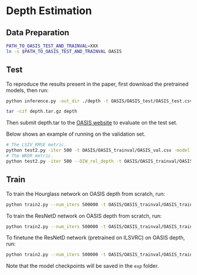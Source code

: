 # Depth Estimation

## Data Preparation

```bash
PATH_TO_OASIS_TEST_AND_TRAINVAL=XXX
ln -s $PATH_TO_OASIS_TEST_AND_TRAINVAL OASIS
```


## Test

To reproduce the results present in the paper, first download the pretrained models, then run: 

```bash
python inference.py -out_dir ./depth -t OASIS/OASIS_test/OASIS_test.csv -model exp/2ReDWebNetReluMin_lr1e-05_LocalBackprojLoss2/models/best_sivmodel_iter_36000.bin

tar -czf depth.tar.gz depth
```

Then submit depth.tar to the [OASIS website](https://pvl.cs.princeton.edu/OASIS) to evaluate on the test set.

Below shows an example of running on the validation set.

```bash
# The LSIV_RMSE metric. 
python test2.py -iter 500 -t OASIS/OASIS_trainval/OASIS_val.csv -model exp/2ReDWebNetReluMin_lr1e-05_LocalBackprojLoss2/models/best_sivmodel_iter_36000.bin
# The WKDR metric.
python test2.py -iter 500 --DIW_rel_depth -t OASIS/OASIS_trainval/OASIS_val.csv -model exp/2ReDWebNetReluMin_lr1e-05_LocalBackprojLoss2/models/best_sivmodel_iter_36000.bin
```


## Train

To train the Hourglass network on OASIS depth from scratch, run:

```bash
python train2.py --num_iters 500000 -t OASIS/OASIS_trainval/OASIS_train.csv -v OASIS/OASIS_trainval/OASIS_val.csv -nlw 2 -lr 0.0001 -mn NIPS --loss_name LocalBackprojLoss2 -bs 12 --exp_name Hourglass
```

To train the ResNetD network on OASIS depth from scratch, run:

```bash
python train2.py --num_iters 500000 -t OASIS/OASIS_trainval/OASIS_train.csv -v OASIS/OASIS_trainval/OASIS_val.csv -nlw 2 -lr 1e-05 -mn ReDWebNetReluMin_raw --loss_name LocalBackprojLoss2 -bs 12 --exp_name ReDWebNetReluMin_raw
```

To finetune the ResNetD network (pretrained on ILSVRC) on OASIS depth, run:

```bash
python train2.py --num_iters 500000 -t OASIS/OASIS_trainval/OASIS_train.csv -v OASIS/OASIS_trainval/OASIS_val.csv -nlw 2 -lr 1e-05 -mn ReDWebNetReluMin --loss_name LocalBackprojLoss2 -bs 12  --exp_name ReDWebNetReluMin
```

Note that the model checkpoints will be saved in the `exp` folder.